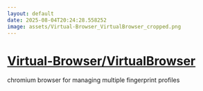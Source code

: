 ```yaml
---
layout: default
date: 2025-08-04T20:24:28.558252
image: assets/Virtual-Browser_VirtualBrowser_cropped.png
---
```


# [Virtual-Browser/VirtualBrowser](https://github.com/Virtual-Browser/VirtualBrowser)

chromium browser for managing multiple fingerprint profiles
